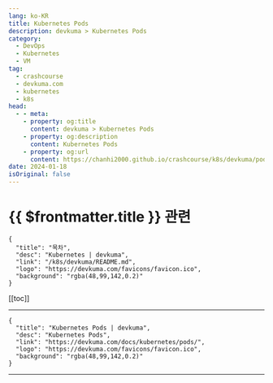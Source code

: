 ```yaml
---
lang: ko-KR
title: Kubernetes Pods
description: devkuma > Kubernetes Pods
category: 
  - DevOps
  - Kubernetes
  - VM
tag: 
  - crashcourse
  - devkuma.com
  - kubernetes
  - k8s
head:
  - - meta:
    - property: og:title
      content: devkuma > Kubernetes Pods
    - property: og:description
      content: Kubernetes Pods
    - property: og:url
      content: https://chanhi2000.github.io/crashcourse/k8s/devkuma/pods.html
date: 2024-01-18
isOriginal: false
---
```


# {{ $frontmatter.title }} 관련

```component VPCard
{
  "title": "목차",
  "desc": "Kubernetes | devkuma",
  "link": "/k8s/devkuma/README.md",
  "logo": "https://devkuma.com/favicons/favicon.ico",
  "background": "rgba(48,99,142,0.2)"
}
```

[[toc]]

---

```component VPCard
{
  "title": "Kubernetes Pods | devkuma", 
  "desc": "Kubernetes Pods", 
  "link": "https://devkuma.com/docs/kubernetes/pods/", 
  "logo": "https://devkuma.com/favicons/favicon.ico",
  "background": "rgba(48,99,142,0.2)"
}
```

<!-- TODO: 작성 -->

---

<TagLinks />